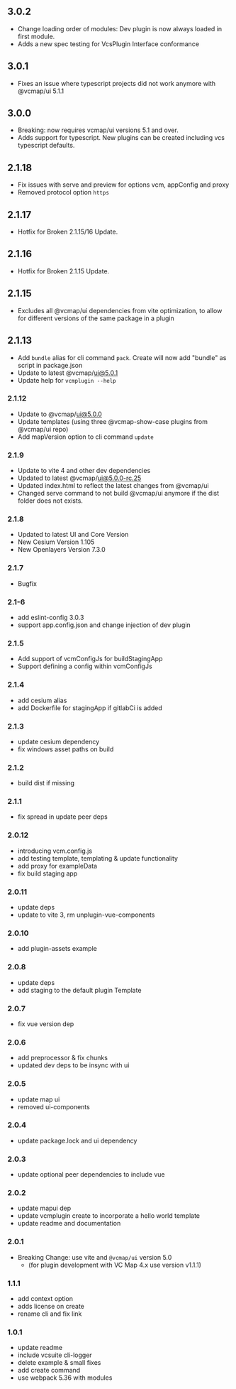 ## 3.0.2

- Change loading order of modules: Dev plugin is now always loaded in first module.
- Adds a new spec testing for VcsPlugin Interface conformance

## 3.0.1

- Fixes an issue where typescript projects did not work anymore with @vcmap/ui 5.1.1

## 3.0.0

- Breaking: now requires vcmap/ui versions 5.1 and over.
- Adds support for typescript. New plugins can be created including vcs typescript defaults.

## 2.1.18

- Fix issues with serve and preview for options vcm, appConfig and proxy
- Removed protocol option `https`

## 2.1.17

- Hotfix for Broken 2.1.15/16 Update.

## 2.1.16

- Hotfix for Broken 2.1.15 Update.

## 2.1.15

- Excludes all @vcmap/ui dependencies from vite optimization, to allow for different versions of the same package in a plugin

## 2.1.13

- Add `bundle` alias for cli command `pack`. Create will now add "bundle" as script in package.json
- Update to latest @vcmap/ui@5.0.1
- Update help for `vcmplugin --help`

### 2.1.12

- Update to @vcmap/ui@5.0.0
- Update templates (using three @vcmap-show-case plugins from @vcmap/ui repo)
- Add mapVersion option to cli command `update`

### 2.1.9

- Update to vite 4 and other dev dependencies
- Updated to latest @vcmap/ui@5.0.0-rc.25
- Updated index.html to reflect the latest changes from @vcmap/ui
- Changed serve command to not build @vcmap/ui anymore if the dist folder does not exists.

### 2.1.8

- Updated to latest UI and Core Version
- New Cesium Version 1.105
- New Openlayers Version 7.3.0

### 2.1.7

- Bugfix

### 2.1-6

- add eslint-config 3.0.3
- support app.config.json and change injection of dev plugin

### 2.1.5

- Add support of vcmConfigJs for buildStagingApp
- Support defining a config within vcmConfigJs

### 2.1.4

- add cesium alias
- add Dockerfile for stagingApp if gitlabCi is added

### 2.1.3

- update cesium dependency
- fix windows asset paths on build

### 2.1.2

- build dist if missing

### 2.1.1

- fix spread in update peer deps

### 2.0.12

- introducing vcm.config.js
- add testing template, templating & update functionality
- add proxy for exampleData
- fix build staging app

### 2.0.11

- update deps
- update to vite 3, rm unplugin-vue-components

### 2.0.10

- add plugin-assets example

### 2.0.8

- update deps
- add staging to the default plugin Template

### 2.0.7

- fix vue version dep

### 2.0.6

- add preprocessor & fix chunks
- updated dev deps to be insync with ui

### 2.0.5

- update map ui
- removed ui-components

### 2.0.4

- update package.lock and ui dependency

### 2.0.3

- update optional peer dependencies to include vue

### 2.0.2

- update mapui dep
- update vcmplugin create to incorporate a hello world template
- update readme and documentation

### 2.0.1

- Breaking Change: use vite and `@vcmap/ui` version 5.0
  - (for plugin development with VC Map 4.x use version v1.1.1)

### 1.1.1

- add context option
- adds license on create
- rename cli and fix link

### 1.0.1

- update readme
- include vcsuite cli-logger
- delete example & small fixes
- add create command
- use webpack 5.36 with modules
